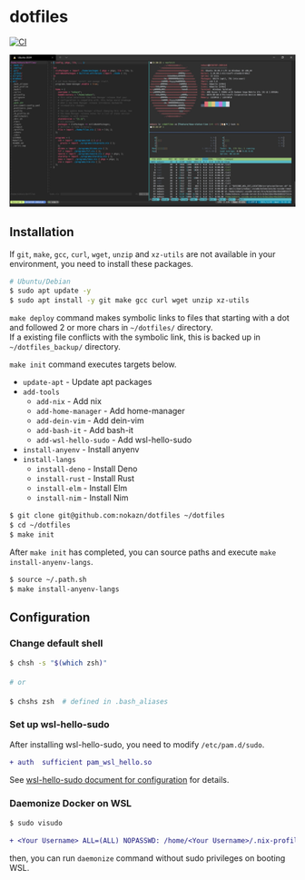 # dotfiles

[![CI](https://github.com/nokazn/dotfiles/actions/workflows/static-check.yml/badge.svg?branch=main)](https://github.com/nokazn/dotfiles/actions/workflows/static-check.yml)

[![screenshot](./images/screenshot1.jpg)](./images/screenshot1.jpg)

## Installation

If `git`, `make`, `gcc`, `curl`, `wget`, `unzip` and `xz-utils` are not available in your environment, you need to install these packages.

```bash
# Ubuntu/Debian
$ sudo apt update -y
$ sudo apt install -y git make gcc curl wget unzip xz-utils
```

`make deploy` command makes symbolic links to files that starting with a dot and followed 2 or more chars in `~/dotfiles/` directory.  
If a existing file conflicts with the symbolic link, this is backed up in `~/dotfiles_backup/` directory.

`make init` command executes targets below.

- `update-apt` - Update apt packages
- `add-tools`
  - `add-nix` - Add nix
  - `add-home-manager` - Add home-manager
  - `add-dein-vim` - Add dein-vim
  - `add-bash-it` - Add bash-it
  - `add-wsl-hello-sudo` - Add wsl-hello-sudo
- `install-anyenv` - Install anyenv
- `install-langs`
  - `install-deno` - Install Deno
  - `install-rust` - Install Rust
  - `install-elm` - Install Elm
  - `install-nim` - Install Nim

```bash
$ git clone git@github.com:nokazn/dotfiles ~/dotfiles
$ cd ~/dotfiles
$ make init
```

After `make init` has completed, you can source paths and execute `make install-anyenv-langs`.

```bash
$ source ~/.path.sh
$ make install-anyenv-langs
```

## Configuration

### Change default shell

```bash
$ chsh -s "$(which zsh)"

# or

$ chshs zsh  # defined in .bash_aliases
```

### Set up wsl-hello-sudo

After installing wsl-hello-sudo, you need to modify `/etc/pam.d/sudo`.

```diff
+ auth  sufficient pam_wsl_hello.so
```

See [wsl-hello-sudo document for configuration](https://github.com/nullpo-head/WSL-Hello-sudo#configuration) for details.

### Daemonize Docker on WSL

```bash
$ sudo visudo
```

```diff
+ <Your Username> ALL=(ALL) NOPASSWD: /home/<Your Username>/.nix-profile/bin/daemonize
```

then, you can run `daemonize` command without sudo privileges on booting WSL.
